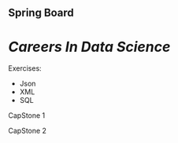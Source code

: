 ## **Spring Board**

# *Careers In Data Science*

Exercises:
* Json
* XML
* SQL

CapStone 1

CapStone 2

